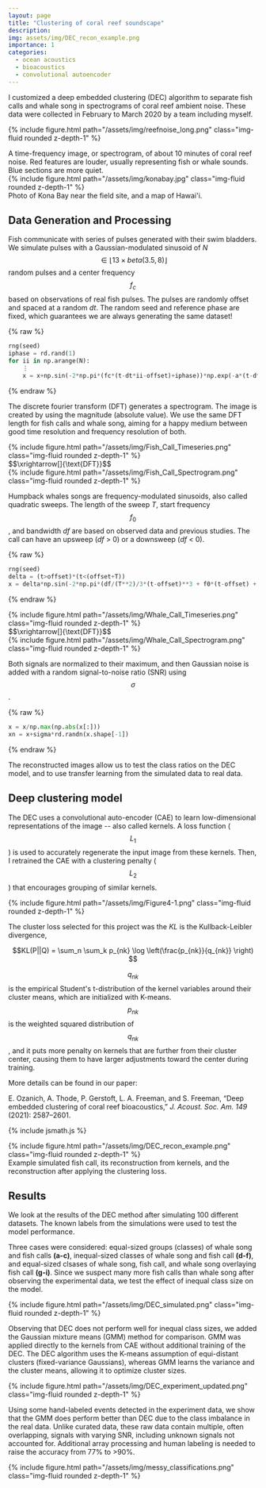```yaml
---
layout: page
title: "Clustering of coral reef soundscape"
description:
img: assets/img/DEC_recon_example.png
importance: 1
categories:
  - ocean acoustics
  - bioacoustics
  - convolutional autoencoder
---
```


I customized a deep embedded clustering (DEC) algorithm to separate fish calls and whale song in spectrograms of coral reef ambient noise. These data were collected in February to March 2020 by a team including myself.


{% include figure.html path="/assets/img/reefnoise_long.png" class="img-fluid rounded z-depth-1" %}
<div class="caption">
	A time-frequency image, or spectrogram, of about 10 minutes of coral reef noise. Red features are louder, usually representing fish or whale sounds. Blue sections are more quiet.
</div>

<div class="row justify-content-sm-center">
    <div class="col-sm-6 mt-3 mt-md-0">
{% include figure.html path="/assets/img/konabay.jpg" class="img-fluid rounded z-depth-1" %}
	</div>
	    <div class="col-sm-6 mt-3 mt-md-0">
	</div>
</div>
<div class="caption">
	Photo of Kona Bay near the field site, and a map of Hawai'i.
</div>

 
## Data Generation and Processing
Fish communicate with series of pulses generated with their swim bladders. We simulate pulses with a Gaussian-modulated sinusoid of _N_ $$\in\lfloor 13 \times beta(3.5, 8)\rfloor$$ random pulses and a center frequency $$f_c$$ based on observations of real fish pulses. The pulses are randomly offset and spaced at a random _dt_. The random seed and reference phase are fixed, which guarantees we are always generating the same dataset!


{% raw %}
```python
rng(seed)
iphase = rd.rand(1)
for ii in np.arange(N):
	⋮
	x = x+np.sin(-2*np.pi*(fc*(t-dt*ii-offset)+iphase))*np.exp(-a*(t-dt*ii-offset)**2)
```
{% endraw %}

The discrete fourier transform (DFT) generates a spectrogram. The image is created by using the magnitude (absolute value). We use the same DFT length for fish calls and whale song, aiming for a happy medium between good time resolution and frequency resolution of both.

<div class="row justify-content-sm-center">
    <div class="col-sm-3 mt-3 mt-md-0">
{% include figure.html path="/assets/img/Fish_Call_Timeseries.png" class="img-fluid rounded z-depth-1" %}
</div>
    <div class="col-sm-3 mt-3 mt-md-0">
$$\xrightarrow[]{\text{DFT}}$$
</div>
    <div class="col-sm-3 mt-3 mt-md-0">
{% include figure.html path="/assets/img/Fish_Call_Spectrogram.png" class="img-fluid rounded z-depth-1" %}
</div>
</div>

Humpback whales songs are frequency-modulated sinusoids, also called quadratic sweeps. The length of the sweep _T_, start frequency $$f_0$$, and bandwidth _df_ are based on observed data and previous studies. The call can have an upsweep (_df_ > 0) or a downsweep (_df_ < 0).


{% raw %}
```python
rng(seed)
delta = (t>offset)*(t<(offset+T))
x = delta*np.sin(-2*np.pi*(df/(T**2)/3*(t-offset)**3 + f0*(t-offset) + rd.rand(1)))
```
{% endraw %}

<div class="row justify-content-sm-center">
    <div class="col-sm-3 mt-3 mt-md-0">
{% include figure.html path="/assets/img/Whale_Call_Timeseries.png" class="img-fluid rounded z-depth-1" %}
</div>
    <div class="col-sm-3 mt-3 mt-md-0">
$$\xrightarrow[]{\text{DFT}}$$
</div>
    <div class="col-sm-3 mt-3 mt-md-0">
{% include figure.html path="/assets/img/Whale_Call_Spectrogram.png" class="img-fluid rounded z-depth-1" %}
</div>
</div>

Both signals are normalized to their maximum, and then Gaussian noise is added with a random signal-to-noise ratio (SNR) using $$\sigma$$.

{% raw %}
```python
x = x/np.max(np.abs(x[:]))
xn = x+sigma*rd.randn(x.shape[-1])
```
{% endraw %}

The reconstructed images allow us to test the class ratios on the DEC model, and to use transfer learning from the simulated data to real data.


## Deep clustering model
The DEC uses a convolutional auto-encoder (CAE) to learn low-dimensional representations of the image -- also called kernels. A loss function ($$L_1$$) is used to accurately regenerate the input image from these kernels. Then, I retrained the CAE with a clustering penalty ($$L_2$$) that encourages grouping of similar kernels. 

{% include figure.html path="/assets/img/Figure4-1.png" class="img-fluid rounded z-depth-1" %}

The cluster loss selected for this project was the _KL_ is the Kullback-Leibler divergence, 

<p align = "center"> $$KL(P||Q) = \sum_n \sum_k p_{nk} \log \left(\frac{p_{nk}}{q_{nk}} \right) $$ </p>

$$q_{nk}$$ is the empirical Student's t-distribution of the kernel variables around their cluster means, which are initialized with K-means.
$$p_{nk}$$ is the weighted squared distribution of $$q_{nk}$$, and it puts more penalty on kernels that are further from their cluster center, causing them to have larger adjustments toward the center during training.

More details can be found in our paper: 

E. Ozanich, A. Thode, P. Gerstoft, L. A. Freeman, and S. Freeman, “Deep embedded clustering of coral reef bioacoustics,”
_J. Acoust. Soc. Am. 149_ (2021): 2587–2601.


 {% include jsmath.js %}

<div class="row justify-content-sm-center">
    <div class="col-sm-1 mt-3 mt-md-0">
	</div>
    <div class="col-sm-7 mt-3 mt-md-0">
{% include figure.html path="/assets/img/DEC_recon_example.png" class="img-fluid rounded z-depth-1" %}
</div>
	<div class="col-sm-1 mt-3 mt-md-0">
	</div>
</div>
<div class="caption">
Example simulated fish call, its reconstruction from kernels, and the reconstruction after applying the clustering loss.
</div>


## Results

We look at the results of the DEC method after simulating 100 different datasets. The known labels from the simulations were used to test the model performance.


Three cases were considered: equal-sized groups (classes) of whale song and fish calls __(a-c)__, inequal-sized classes of whale song and fish call __(d-f)__, and equal-sized clsases of whale song, fish call, and whale song overlaying fish call __(g-i)__.
Since we suspect many more fish calls than whale song after observing the experimental data, we test the effect of inequal class size on the model.

{% include figure.html path="/assets/img/DEC_simulated.png" class="img-fluid rounded z-depth-1" %}

Observing that DEC does not perform well for inequal class sizes, we added the Gaussian mixture means (GMM) method for comparison. GMM was applied directly to the kernels from CAE without additional training of the DEC.
The DEC algorithm uses the K-means assumption of equi-distant clusters (fixed-variance Gaussians), whereas GMM learns the variance and the cluster means, allowing it to optimize cluster sizes.

{% include figure.html path="/assets/img/DEC_experiment_updated.png" class="img-fluid rounded z-depth-1" %}

Using some hand-labeled events detected in the experiment data, we show that the GMM does perform better than DEC due to the class imbalance in the real data.
Unlike curated data, these raw data contain multiple, often overlapping, signals with varying SNR, including unknown signals not accounted for. Additional array processing and human labeling is needed to raise the accuracy from 77% to >90%.

{% include figure.html path="/assets/img/messy_classifications.png" class="img-fluid rounded z-depth-1" %}
